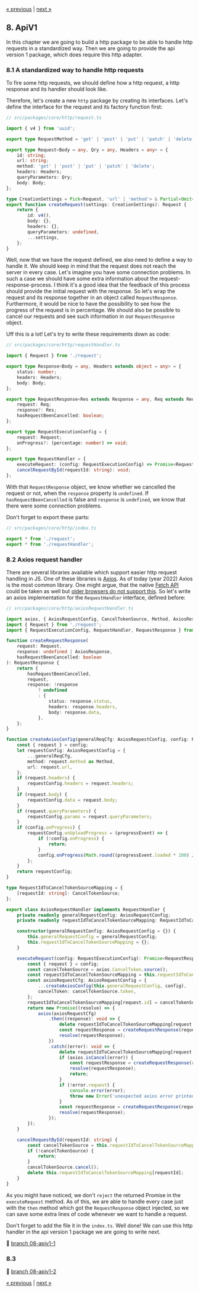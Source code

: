 [« previous](07-collections.md) | [next »](09-wiring.md)

## 8. ApiV1
In this chapter we are going to build a http package to be able to handle http requests in a standardized way.
Then we are going to provide the api version 1 package, which does require this http adapter.

### 8.1 A standardized way to handle http requests
To fire some http requests, we should define how a http request,
a http response and its handler should look like.

Therefore, let's create a new `http` package by creating its interfaces.
Let's define the interface for the request and its factory function first:

```typescript jsx
// src/packages/core/http/request.ts

import { v4 } from 'uuid';

export type RequestMethod = 'get' | 'post' | 'put' | 'patch' | 'delete';

export type Request<Body = any, Qry = any, Headers = any> = {
    id: string;
    url: string;
    method: 'get' | 'post' | 'put' | 'patch' | 'delete';
    headers: Headers;
    queryParameters: Qry;
    body: Body;
};

type CreationSettings = Pick<Request, 'url' | 'method'> & Partial<Omit<Request, 'url' | 'method'>>;
export function createRequest(settings: CreationSettings): Request {
    return {
        id: v4(),
        body: {},
        headers: {},
        queryParameters: undefined,
        ...settings,
    };
}
```

Well, now that we have the request defined, we also need to define a way to handle it.
We should keep in mind that the request does not reach the server in every case.
Let's imagine you have some connection problems.
In such a case we should have some extra information about the request-response-process.
I think it's a good idea that the feedback of this process should provide the initial request with the response.
So let's wrap the request and its response together in an object called `RequestResponse`.
Furthermore, it would be nice to have the possibility to see how the progress of the request is in percentage.
We should also be possible to cancel our requests and see such information in our `RequestResponse` object.

Uff this is a lot! Let's try to write these requirements down as code:

```typescript jsx
// src/packages/core/http/requestHandler.ts

import { Request } from './request';

export type Response<Body = any, Headers extends object = any> = {
    status: number;
    headers: Headers;
    body: Body;
};

export type RequestResponse<Res extends Response = any, Req extends Request = any> = {
    request: Req;
    response?: Res;
    hasRequestBeenCancelled: boolean;
};

export type RequestExecutionConfig = {
    request: Request;
    onProgress?: (percentage: number) => void;
};

export type RequestHandler = {
    executeRequest: (config: RequestExecutionConfig) => Promise<RequestResponse>;
    cancelRequestById(requestId: string): void;
};
```

With that `RequestResponse` object, we know whether we cancelled the request or not, when the `response` property is `undefined`.
If `hasRequestBeenCancelled` is false and `response` is `undefined`, we know that there were some connection problems.

Don't forget to export these parts:

```typescript jsx
// src/packages/core/http/index.ts

export * from './request';
export * from './requestHandler';
```

### 8.2 Axios request handler
There are several libraries available which support easier http request handling in JS.
One of these libraries is [Axios](https://www.npmjs.com/package/axios).
As of today (year 2022) Axios is the most common library.
One might argue, that the native [Fetch API](https://developer.mozilla.org/en-US/docs/Web/API/Fetch_API/Using_Fetch)
could be taken as well but [older browsers do not support this](https://caniuse.com/?search=fetch).
So let's write an axios implementation for the `RequestHandler` interface, defined before:

```typescript jsx
// src/packages/core/http/axiosRequestHandler.ts

import axios, { AxiosRequestConfig, CancelTokenSource, Method, AxiosResponse } from 'axios';
import { Request } from './request';
import { RequestExecutionConfig, RequestHandler, RequestResponse } from './requestHandler';

function createRequestResponse(
    request: Request,
    response: undefined | AxiosResponse,
    hasRequestBeenCancelled: boolean
): RequestResponse {
    return {
        hasRequestBeenCancelled,
        request,
        response: !response
            ? undefined
            : {
                status: response.status,
                headers: response.headers,
                body: response.data,
            },
    };
}

function createAxiosConfig(generalReqCfg: AxiosRequestConfig, config: RequestExecutionConfig): AxiosRequestConfig {
    const { request } = config;
    let requestConfig: AxiosRequestConfig = {
        ...generalReqCfg,
        method: request.method as Method,
        url: request.url,
    };
    if (request.headers) {
        requestConfig.headers = request.headers;
    }
    if (request.body) {
        requestConfig.data = request.body;
    }
    if (request.queryParameters) {
        requestConfig.params = request.queryParameters;
    }
    if (config.onProgress) {
        requestConfig.onUploadProgress = (progressEvent) => {
            if (!config.onProgress) {
                return;
            }
            config.onProgress(Math.round((progressEvent.loaded * 100) / progressEvent.total));
        };
    }
    return requestConfig;
}

type RequestIdToCancelTokenSourceMapping = {
    [requestId: string]: CancelTokenSource;
};

export class AxiosRequestHandler implements RequestHandler {
    private readonly generalRequestConfig: AxiosRequestConfig;
    private readonly requestIdToCancelTokenSourceMapping: RequestIdToCancelTokenSourceMapping;

    constructor(generalRequestConfig: AxiosRequestConfig = {}) {
        this.generalRequestConfig = generalRequestConfig;
        this.requestIdToCancelTokenSourceMapping = {};
    }

    executeRequest(config: RequestExecutionConfig): Promise<RequestResponse> {
        const { request } = config;
        const cancelTokenSource = axios.CancelToken.source();
        const requestIdToCancelTokenSourceMapping = this.requestIdToCancelTokenSourceMapping;
        const axiosRequestCfg: AxiosRequestConfig = {
            ...createAxiosConfig(this.generalRequestConfig, config),
            cancelToken: cancelTokenSource.token,
        };
        requestIdToCancelTokenSourceMapping[request.id] = cancelTokenSource;
        return new Promise((resolve) => {
            axios(axiosRequestCfg)
                .then((response): void => {
                    delete requestIdToCancelTokenSourceMapping[request.id];
                    const requestResponse = createRequestResponse(request, response, false);
                    resolve(requestResponse);
                })
                .catch((error): void => {
                    delete requestIdToCancelTokenSourceMapping[request.id];
                    if (axios.isCancel(error)) {
                        const requestResponse = createRequestResponse(request, error.response, true);
                        resolve(requestResponse);
                        return;
                    }
                    if (!error.request) {
                        console.error(error);
                        throw new Error('unexpected axios error printed above');
                    }
                    const requestResponse = createRequestResponse(request, error.response, false);
                    resolve(requestResponse);
                });
        });
    }

    cancelRequestById(requestId: string) {
        const cancelTokenSource = this.requestIdToCancelTokenSourceMapping[requestId];
        if (!cancelTokenSource) {
            return;
        }
        cancelTokenSource.cancel();
        delete this.requestIdToCancelTokenSourceMapping[requestId];
    }
}
```

As you might have noticed, we don't `reject` the returned Promise in the `executeRequest` method.
As of this, we are able to handle every case just with the `then` method which got the `RequestResponse` object injected,
so we can save some extra lines of code whenever we want to handle a request.

Don't forget to add the file it in the `index.ts`.
Well done! We can use this http handler in the api version 1 package we are going to write next.

:floppy_disk: [branch 08-apiv1-1](https://github.com/inkognitro/react-app-tutorial-code/compare/07-collections-2...08-apiv1-1)

### 8.3 

:floppy_disk: [branch 08-apiv1-2](https://github.com/inkognitro/react-app-tutorial-code/compare/08-apiv1-1...08-apiv1-2)

[« previous](07-collections.md) | [next »](09-wiring.md)